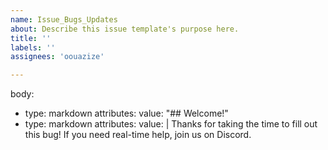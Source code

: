 ```yaml
---
name: Issue_Bugs_Updates
about: Describe this issue template's purpose here.
title: ''
labels: ''
assignees: 'oouazize'

---
```


body:
- type: markdown
  attributes:
    value: "## Welcome!"
- type: markdown
  attributes:
    value: |
      Thanks for taking the time to fill out this bug! If you need real-time help, join us on Discord.
